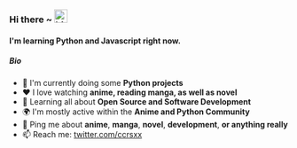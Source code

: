 ### Hi there ~ <img src="https://user-images.githubusercontent.com/1303154/88677602-1635ba80-d120-11ea-84d8-d263ba5fc3c0.gif" width="24px" alt="hi">

#### I'm learning Python and Javascript right now.

##### Bio

- 🏢 I'm currently doing some **Python projects**
- ❤️ I love watching **anime, reading manga, as well as novel**
- 🌱 Learning all about **Open Source and Software Development**
- 🌍 I'm mostly active within the **Anime and Python Community**
- 💬 Ping me about **anime**, **manga**, **novel**, **development**, **or anything really**
- 📫 Reach me: [twitter.com/ccrsxx](https://twitter.com/ccrsxx)
